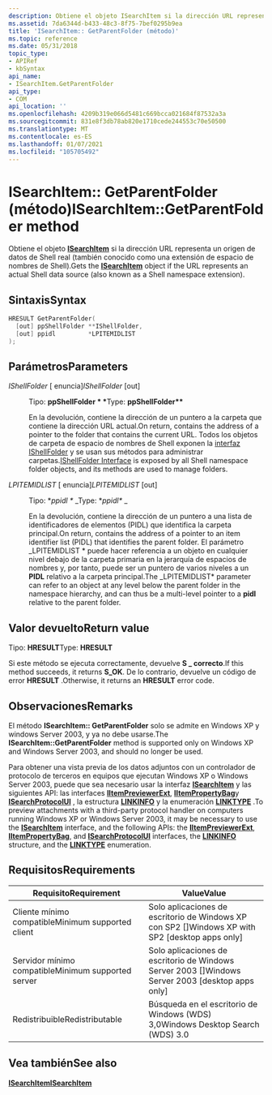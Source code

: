 ```yaml
---
description: Obtiene el objeto ISearchItem si la dirección URL representa un origen de datos de Shell real (también conocido como una extensión de espacio de nombres de Shell).
ms.assetid: 7da6344d-b433-48c3-8f75-7bef0295b9ea
title: 'ISearchItem:: GetParentFolder (método)'
ms.topic: reference
ms.date: 05/31/2018
topic_type:
- APIRef
- kbSyntax
api_name:
- ISearchItem.GetParentFolder
api_type:
- COM
api_location: ''
ms.openlocfilehash: 4209b319e066d5481c669bcca021684f87532a3a
ms.sourcegitcommit: 831e8f3db78ab820e1710cede244553c70e50500
ms.translationtype: MT
ms.contentlocale: es-ES
ms.lasthandoff: 01/07/2021
ms.locfileid: "105705492"
---
```

# <a name="isearchitemgetparentfolder-method"></a><span data-ttu-id="d7820-103">ISearchItem:: GetParentFolder (método)</span><span class="sxs-lookup"><span data-stu-id="d7820-103">ISearchItem::GetParentFolder method</span></span>

<span data-ttu-id="d7820-104">Obtiene el objeto [**ISearchItem**](-search-isearchitem.md) si la dirección URL representa un origen de datos de Shell real (también conocido como una extensión de espacio de nombres de Shell).</span><span class="sxs-lookup"><span data-stu-id="d7820-104">Gets the [**ISearchItem**](-search-isearchitem.md) object if the URL represents an actual Shell data source (also known as a Shell namespace extension).</span></span>

## <a name="syntax"></a><span data-ttu-id="d7820-105">Sintaxis</span><span class="sxs-lookup"><span data-stu-id="d7820-105">Syntax</span></span>


```C++
HRESULT GetParentFolder(
  [out] ppShellFolder **IShellFolder,
  [out] ppidl         *LPITEMIDLIST
);
```



## <a name="parameters"></a><span data-ttu-id="d7820-106">Parámetros</span><span class="sxs-lookup"><span data-stu-id="d7820-106">Parameters</span></span>

<dl> <dt>

<span data-ttu-id="d7820-107">*IShellFolder* \[ enuncia\]</span><span class="sxs-lookup"><span data-stu-id="d7820-107">*IShellFolder* \[out\]</span></span>
</dt> <dd>

<span data-ttu-id="d7820-108">Tipo: **ppShellFolder \* \***</span><span class="sxs-lookup"><span data-stu-id="d7820-108">Type: **ppShellFolder\*\***</span></span>

<span data-ttu-id="d7820-109">En la devolución, contiene la dirección de un puntero a la carpeta que contiene la dirección URL actual.</span><span class="sxs-lookup"><span data-stu-id="d7820-109">On return, contains the address of a pointer to the folder that contains the current URL.</span></span> <span data-ttu-id="d7820-110">Todos los objetos de carpeta de espacio de nombres de Shell exponen la [interfaz IShellFolder](/windows/win32/api/shobjidl_core/nn-shobjidl_core-ishellfolder) y se usan sus métodos para administrar carpetas.</span><span class="sxs-lookup"><span data-stu-id="d7820-110">[IShellFolder Interface](/windows/win32/api/shobjidl_core/nn-shobjidl_core-ishellfolder) is exposed by all Shell namespace folder objects, and its methods are used to manage folders.</span></span>

</dd> <dt>

<span data-ttu-id="d7820-111">*LPITEMIDLIST* \[ enuncia\]</span><span class="sxs-lookup"><span data-stu-id="d7820-111">*LPITEMIDLIST* \[out\]</span></span>
</dt> <dd>

<span data-ttu-id="d7820-112">Tipo: \**ppidl \** _</span><span class="sxs-lookup"><span data-stu-id="d7820-112">Type: \**ppidl\** _</span></span>

<span data-ttu-id="d7820-113">En la devolución, contiene la dirección de un puntero a una lista de identificadores de elementos (PIDL) que identifica la carpeta principal.</span><span class="sxs-lookup"><span data-stu-id="d7820-113">On return, contains the address of a pointer to an item identifier list (PIDL) that identifies the parent folder.</span></span> <span data-ttu-id="d7820-114">El parámetro _LPITEMIDLIST \* puede hacer referencia a un objeto en cualquier nivel debajo de la carpeta primaria en la jerarquía de espacios de nombres y, por tanto, puede ser un puntero de varios niveles a un **PIDL** relativo a la carpeta principal.</span><span class="sxs-lookup"><span data-stu-id="d7820-114">The _LPITEMIDLIST\* parameter can refer to an object at any level below the parent folder in the namespace hierarchy, and can thus be a multi-level pointer to a **pidl** relative to the parent folder.</span></span>

</dd> </dl>

## <a name="return-value"></a><span data-ttu-id="d7820-115">Valor devuelto</span><span class="sxs-lookup"><span data-stu-id="d7820-115">Return value</span></span>

<span data-ttu-id="d7820-116">Tipo: **HRESULT**</span><span class="sxs-lookup"><span data-stu-id="d7820-116">Type: **HRESULT**</span></span>

<span data-ttu-id="d7820-117">Si este método se ejecuta correctamente, devuelve **S \_ correcto**.</span><span class="sxs-lookup"><span data-stu-id="d7820-117">If this method succeeds, it returns **S\_OK**.</span></span> <span data-ttu-id="d7820-118">De lo contrario, devuelve un código de error **HRESULT** .</span><span class="sxs-lookup"><span data-stu-id="d7820-118">Otherwise, it returns an **HRESULT** error code.</span></span>

## <a name="remarks"></a><span data-ttu-id="d7820-119">Observaciones</span><span class="sxs-lookup"><span data-stu-id="d7820-119">Remarks</span></span>

<span data-ttu-id="d7820-120">El método **ISearchItem:: GetParentFolder** solo se admite en Windows XP y windows Server 2003, y ya no debe usarse.</span><span class="sxs-lookup"><span data-stu-id="d7820-120">The **ISearchItem::GetParentFolder** method is supported only on Windows XP and Windows Server 2003, and should no longer be used.</span></span>

<span data-ttu-id="d7820-121">Para obtener una vista previa de los datos adjuntos con un controlador de protocolo de terceros en equipos que ejecutan Windows XP o Windows Server 2003, puede que sea necesario usar la interfaz [**ISearchItem**](-search-isearchitem.md) y las siguientes API: las interfaces [**IItemPreviewerExt**](-search-iitempreviewerext.md), [**IItemPropertyBag**](iitempropertybag.md)y [**ISearchProtocolUI**](-search-isearchprotocolui.md) , la estructura [**LINKINFO**](-search-linkinfo.md) y la enumeración [**LINKTYPE**](-search-linktype.md) .</span><span class="sxs-lookup"><span data-stu-id="d7820-121">To preview attachments with a third-party protocol handler on computers running Windows XP or Windows Server 2003, it may be necessary to use the [**ISearchItem**](-search-isearchitem.md) interface, and the following APIs: the [**IItemPreviewerExt**](-search-iitempreviewerext.md), [**IItemPropertyBag**](iitempropertybag.md), and [**ISearchProtocolUI**](-search-isearchprotocolui.md) interfaces, the [**LINKINFO**](-search-linkinfo.md) structure, and the [**LINKTYPE**](-search-linktype.md) enumeration.</span></span>

## <a name="requirements"></a><span data-ttu-id="d7820-122">Requisitos</span><span class="sxs-lookup"><span data-stu-id="d7820-122">Requirements</span></span>



| <span data-ttu-id="d7820-123">Requisito</span><span class="sxs-lookup"><span data-stu-id="d7820-123">Requirement</span></span> | <span data-ttu-id="d7820-124">Value</span><span class="sxs-lookup"><span data-stu-id="d7820-124">Value</span></span> |
|-------------------------------------|------------------------------------------------------|
| <span data-ttu-id="d7820-125">Cliente mínimo compatible</span><span class="sxs-lookup"><span data-stu-id="d7820-125">Minimum supported client</span></span><br/> | <span data-ttu-id="d7820-126">Solo aplicaciones de escritorio de Windows XP con SP2 \[\]</span><span class="sxs-lookup"><span data-stu-id="d7820-126">Windows XP with SP2 \[desktop apps only\]</span></span><br/> |
| <span data-ttu-id="d7820-127">Servidor mínimo compatible</span><span class="sxs-lookup"><span data-stu-id="d7820-127">Minimum supported server</span></span><br/> | <span data-ttu-id="d7820-128">Solo aplicaciones de escritorio de Windows Server 2003 \[\]</span><span class="sxs-lookup"><span data-stu-id="d7820-128">Windows Server 2003 \[desktop apps only\]</span></span><br/> |
| <span data-ttu-id="d7820-129">Redistribuible</span><span class="sxs-lookup"><span data-stu-id="d7820-129">Redistributable</span></span><br/>          | <span data-ttu-id="d7820-130">Búsqueda en el escritorio de Windows (WDS) 3,0</span><span class="sxs-lookup"><span data-stu-id="d7820-130">Windows Desktop Search (WDS) 3.0</span></span><br/>          |



## <a name="see-also"></a><span data-ttu-id="d7820-131">Vea también</span><span class="sxs-lookup"><span data-stu-id="d7820-131">See also</span></span>

<dl> <dt>

[<span data-ttu-id="d7820-132">**ISearchItem**</span><span class="sxs-lookup"><span data-stu-id="d7820-132">**ISearchItem**</span></span>](-search-isearchitem.md)
</dt> </dl>

 

 
